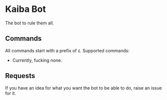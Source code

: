 # Kaiba Bot

The bot to rule them all.

## Commands
All commands start with a prefix of `£`. Supported commands:

- Currently, fucking none.

## Requests

If you have an idea for what you want the bot to be able to do, raise an issue for it.